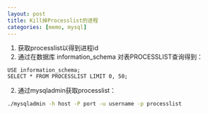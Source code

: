 ```yaml
---
layout: post
title: Kill掉Processlist的进程
categories: [memo, mysql]
---
```


1. 获取processlist以得到进程id
  1. 通过在数据库 information_schema 对表PROCESSLIST查询得到：

```mysql
USE information_schema;
SELECT * FROM PROCESSLIST LIMIT 0, 50;
```

  2. 通过mysqladmin获取processlist：

```bash
./mysqladmin -h host -P port -u username -p processlist
```

